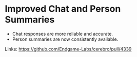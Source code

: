 # Improved Chat and Person Summaries

- Chat responses are more reliable and accurate.
- Person summaries are now consistently available.

Links:
https://github.com/Endgame-Labs/cerebro/pull/4339
